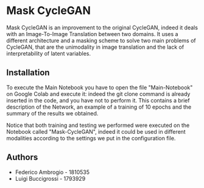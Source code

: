 # Mask CycleGAN

Mask CycleGAN is an improvement to the original CycleGAN, indeed it deals with an Image-To-Image Translation between two domains.
It uses a different architecture and a masking scheme to solve two main problems of CycleGAN, that are the unimodality in image translation and the lack of interpretability of latent variables.

## Installation

To execute the Main Notebook you have to open the file "Main-Notebook" on Google Colab and execute it: indeed the git clone command is already inserted in the code, and you have not to perform it. This contains a brief description of the Network, an example of a training of 10 epochs and the summary of the results we obtained.

Notice that both training and testing we performed were executed on the Notebook called "Mask-CycleGAN", indeed it could be used in different modalities according to the settings we put in the configuration file.

## Authors
- Federico Ambrogio - 1810535
- Luigi Buccigrossi - 1793929
